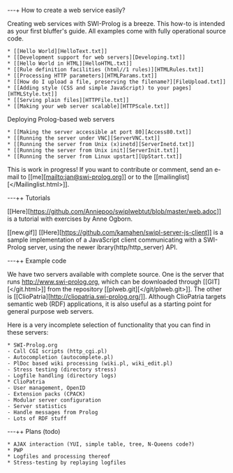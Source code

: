 ---+ How to create a web service easily?

Creating web services with SWI-Prolog is a breeze. This how-to is
intended as your first bluffer's guide.  All examples come with
fully operational source code.

    * [[Hello World][HelloText.txt]]
    * [[Development support for web servers][Developing.txt]]
    * [[Hello World in HTML][HelloHTML.txt]]
    * [[Rule definition facilities (html//1 rules)][HTMLRules.txt]]
    * [[Processing HTTP parameters][HTMLParams.txt]]
    * [[How do I upload a file, preserving the filename?][FileUpload.txt]]
    * [[Adding style (CSS and simple JavaScript) to your pages][HTMLStyle.txt]]
    * [[Serving plain files][HTTPFile.txt]]
    * [[Making your web server scalable][HTTPScale.txt]]

Deploying Prolog-based web servers

    * [[Making the server accessible at port 80][Access80.txt]]
    * [[Running the server under VNC][ServerVNC.txt]]
    * [[Running the server from Unix (x)inetd][ServerInetd.txt]]
    * [[Running the server from Unix init][ServerInit.txt]]
    * [[Running the server from Linux upstart][UpStart.txt]]

This is work in progress!   If you want to contribute or comment,
send an e-mail to [[me][<mailto:jan@swi-prolog.org>]] or to the
[[mailinglist][</Mailinglist.html>]].

---++ Tutorials

[[Here][https://github.com/Anniepoo/swiplwebtut/blob/master/web.adoc]] is a tutorial with exercises by Anne Ogborn.

[[new.gif]] [[Here][https://github.com/kamahen/swipl-server-js-client]] is a sample implementation of a JavaScript client communicating with a SWI-Prolog server, using the newer ibrary(http/http_server) API.


---++ Example code

We have two servers available with complete source. One is the server
that runs http://www.swi-prolog.org, which can be downloaded through
[[GIT][</git.html>]] from the repository
[[plweb.git][</git/plweb.git>]]. The other is
[[ClioPatria][http://cliopatria.swi-prolog.org/]]. Although ClioPatria
targets semantic web (RDF) applications, it is also useful as a starting
point for general purpose web servers.

Here is a very incomplete selection of functionality that you can find
in these servers:

    * SWI-Prolog.org
	- Call CGI scripts (http_cgi.pl)
	- Autocompletion (autocomplete.pl)
	- PlDoc based wiki processing (wiki.pl, wiki_edit.pl)
	- Stress testing (directory stress)
	- Logfile handling (directory logs)
    * ClioPatria
	- User management, OpenID
	- Extension packs (CPACK)
	- Modular server configuration
	- Server statistics
	- Handle messages from Prolog
	- Lots of RDF stuff


---++ Plans (todo)

    * AJAX interaction (YUI, simple table, tree, N-Queens code?)
    * PWP
    * Logfiles and processing thereof
    * Stress-testing by replaying logfiles
